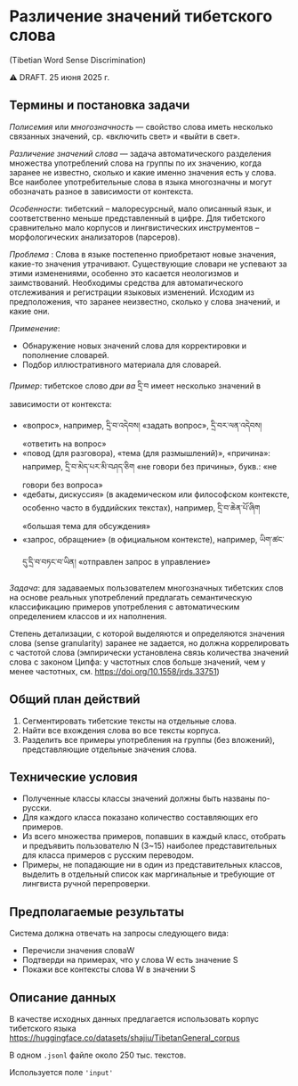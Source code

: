 # Различение значений тибетского слова
(Tibetian Word Sense Discrimination)

⚠ DRAFT. 25 июня 2025 г.

## Термины и постановка задачи

*Полисемия* или *многозначность* — свойство слова иметь несколько связанных значений, ср. «включить свет» и «выйти в свет».

*Различение значений слова* — задача автоматического разделения множества употреблений слова на группы по их значению, когда заранее не известно, сколько и какие именно значения есть у слова. Все наиболее употребительные слова в языка многозначны и могут обозначать разное в зависимости от контекста.

*Особенности*: тибетский – малоресурсный, мало описанный язык, и соответственно меньше представленный в цифре. Для тибетского сравнительно мало корпусов и лингвистических инструментов – морфологических анализаторов (парсеров).

*Проблема* : Слова в языке постепенно приобретают новые значения, какие-то значения утрачивают. Существующие словари не успевают за этими изменениями, особенно это касается неологизмов и заимствований. Необходимы средства для автоматического отслеживания и регистрации языковых изменений. Исходим из предположения, что заранее неизвестно, сколько у слова значений, и какие они. 

*Применение*:
- Обнаружение новых значений слова для корректировки и пополнение словарей.
- Подбор иллюстративного материала для словарей.

*Пример*: тибетское слово *дри ва* དྲི་བ имеет несколько значений в зависимости от контекста:
- «вопрос», например, དྲི་བ་འདེབས། «задать вопрос», དྲི་བར་ལན་འདེབས། «ответить на вопрос»
- «повод (для разговора), «тема (для размышлений)», «причина»: например, དྲི་བ་མེད་པར་མི་བཤད་ཅིག  «не говори без причины», букв.: «не говори без вопроса»
- «дебаты, дискуссия» (в академическом или философском контексте, особенно часто в буддийских текстах), например, དྲི་བ་ཆེན་པོ་ཞིག «большая тема для обсуждения»  
- «запрос, обращение» (в официальном контексте), например, ཡིག་ཚང་དུ་དྲི་བ་བཏང་བ་ཡིན། «отправлен запрос в управление»

*Задача*: для задаваемых пользователем многозначных тибетских слов на основе реальных употреблений предлагать семантическую классификацию примеров употребления с автоматическим определением классов и их наполнения. 

Степень детализации, с которой выделяются и определяются значения слова (sense granularity) заранее не задается, но должна коррелировать с частотой слова (эмпирически установлена связь количества значений слова с законом Ципфа: у частотных слов больше значений, чем у менее частотных, см. https://doi.org/10.1558/jrds.33751)

## Общий план действий
1) Сегментировать тибетские тексты на отдельные слова.
2) Найти все вхождения слова во все тексты корпуса.
3) Разделить все примеры употребления на группы (без вложений), представляющие отдельные значения слова. 

## Технические условия
- Полученные классы классы значений должны быть названы по-русски. 
- Для каждого класса показано количество составляющих его примеров.
- Из всего множества примеров, попавших в каждый класс, отобрать и предъявить пользователю N (3~15) наиболее представительных для класса примеров с русским переводом.
- Примеры, не попадающие ни в один из представительных классов, выделить в отдельный список как маргинальные и требующие от лингвиста ручной перепроверки.

## Предполагаемые результаты

Система должна отвечать на запросы следующего вида:
- Перечисли значения словаW
- Подтверди на примерах, что у слова W есть значение S
- Покажи все контексты слова W в значении S

## Описание данных
В качестве исходных данных предлагается использовать корпус тибетского языка https://huggingface.co/datasets/shajiu/TibetanGeneral_corpus

В одном `.jsonl` файле около 250 тыс. текстов.

Используется поле `'input'`
